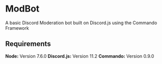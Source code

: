 # ModBot
A basic Discord Moderation bot built on Discord.js using the Commando Framework

## Requirements
**Node:** Version 7.6.0
**Discord.js:** Version 11.2
**Commando:** Version 0.9.0